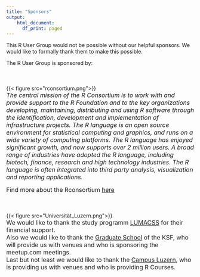 ```yaml
---
title: "Sponsors"
output: 
    html_document: 
      df_print: paged
---
```




This R User Group would not be possible without our helpful sponsors. We would like to formally thank them to make this possible. 

The R User Group is sponsored by:
<br>
<br>
<br>
<br>
{{< figure src="rconsortium.png">}}
<br>
<font size = "3"> *The central mission of the R Consortium is to work with and provide support to the R Foundation and to the key organizations developing, maintaining, distributing and using R software through the identification, development and implementation of infrastructure projects.
The R language is an open source environment for statistical computing and graphics, and runs on a wide variety of computing platforms. The R language has enjoyed significant growth, and now supports over 2 million users. A broad range of industries have adopted the R language, including biotech, finance, research and high technology industries. The R language is often integrated into third party analysis, visualization and reporting applications.* 

Find more about the Rconsortium [here](https://www.r-consortium.org/)</font>
<br> 
<br> 
<br>   
{{< figure src="Universität_Luzern.png">}}
<br>
<font size = "3">We would like to thank the study programm [LUMACSS](https://www.unilu.ch/index.php?id=9375&L=1&no_cache=1#c77821) for their financial support.<br>
Also we would like to thank the [Graduate School](https://www.unilu.ch/fakultaeten/ksf/institute/graduate-school/) of the KSF, who will provide us with venues and who is sponsoring the meetup.com meetings. <br>
Last but not least we would like to thank the [Campus Luzern](https://www.campus-luzern.ch/), who is providing us with venues and who is providing R Courses.
</font>



